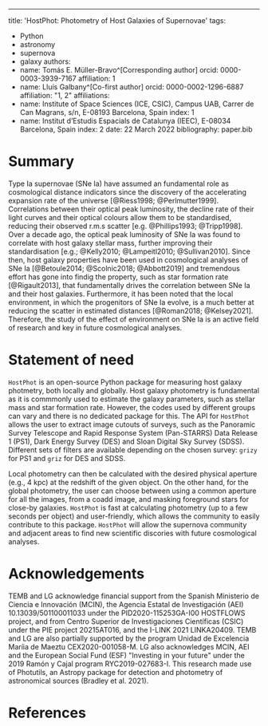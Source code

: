---
title: 'HostPhot: Photometry of Host Galaxies of Supernovae'
tags:
  - Python
  - astronomy
  - supernova
  - galaxy
authors:
  - name: Tomás E. Müller-Bravo^[Corresponding author] 
    orcid: 0000-0003-3939-7167
    affiliation: 1
  - name: Lluís Galbany^[Co-first author] 
    orcid: 0000-0002-1296-6887
    affiliation: "1, 2"
affiliations:
 - name: Institute of Space Sciences (ICE, CSIC), Campus UAB, Carrer de Can Magrans, s/n, E-08193 Barcelona, Spain
   index: 1
 - name: Institut d’Estudis Espacials de Catalunya (IEEC), E-08034 Barcelona, Spain
   index: 2
date: 22 March 2022
bibliography: paper.bib

# Summary

Type Ia supernovae (SNe Ia) have assumed an fundamental role as cosmological distance indicators since the discovery of the accelerating expansion rate of the universe [@Riess1998; @Perlmutter1999].
Correlations between their optical peak luminosity, the decline rate of their light curves and their optical colours allow them to be standardised, reducing their observed r.m.s scatter [e.g. @Phillips1993; @Tripp1998].
Over a decade ago, the optical peak luminosity of SNe Ia was found to correlate with host galaxy stellar mass, further improving their standardisation [e.g.; @Kelly2010; @Lampeitl2010; @Sullivan2010]. Since then, host galaxy properties have been used in cosmological analyses of SNe Ia [@Betoule2014; @Scolnic2018; @Abbott2019] and tremendous effort has gone into findig the property, such as star formation rate [@Rigault2013], that fundamentally drives the correlation between SNe Ia and their host galaxies. Furthermore, it has been noted that the local environment, in which the progenitors of SNe Ia evolve, is a much better at reducing the scatter in estimated distances [@Roman2018; @Kelsey2021]. Therefore, the study of the effect of environment on SNe Ia is an active field of research and key in future cosmological analyses.

# Statement of need

`HostPhot` is an open-source Python package for measuring host galaxy photmetry, both locally and globally. Host galaxy photometry is fundamental as it is commmonly used to estimate the galaxy parameters, such as stellar mass and star formation rate. However, the codes used by different groups can vary and there is no dedicated package for this. The API for `HostPhot` allows the user to extract image cutouts of surveys, such as the Panoramic Survey Telescope and Rapid Response System (Pan-STARRS) Data Release 1 (PS1), Dark Energy Survey (DES) and Sloan Digital Sky Survey (SDSS). Different sets of filters are available depending on the chosen survey: `grizy` for PS1 and `griz` for DES and SDSS. 

Local photometry can then be calculated with the desired physical aperture (e.g., 4 kpc) at the redshift of the given object. On the other hand, for the global photometry, the user can choose between using a common aperture for all the images, from a coadd image, and masking foreground stars for close-by galaxies. `HostPhot` is fast at calculating photometry (up to a few seconds per object) and user-friendly, which allows the community to easily contribute to this package. `HostPhot` will allow the supernova community and adjacent areas to find new scientific discories with future cosmological analyses.


# Acknowledgements

TEMB and LG acknowledge financial support from the Spanish Ministerio de Ciencia e Innovación (MCIN), the Agencia Estatal de Investigación (AEI) 10.13039/501100011033 under the PID2020-115253GA-I00 HOSTFLOWS project, and from Centro Superior de Investigaciones Científicas (CSIC) under the PIE project 20215AT016, and the I-LINK 2021 LINKA20409. 
TEMB and LG are also partially supported by the program Unidad de Excelencia Maríia de Maeztu CEX2020-001058-M.
LG also acknowledges MCIN, AEI and the European Social Fund (ESF) "Investing in your future" under the 2019 Ramón y Cajal program RYC2019-027683-I.
This research made use of Photutils, an Astropy package for detection and photometry of astronomical sources (Bradley et al. 2021).

# References
